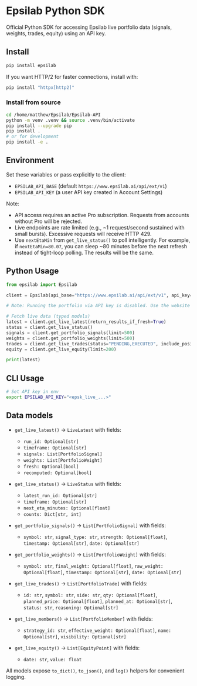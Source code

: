 # Epsilab Python SDK

Official Python SDK for accessing Epsilab live portfolio data (signals, weights, trades, equity) using an API key.

## Install

```bash
pip install epsilab
```

If you want HTTP/2 for faster connections, install with:
```bash
pip install "httpx[http2]"
```

### Install from source

```bash
cd /home/matthew/Epsilab/Epsilab-API
python -m venv .venv && source .venv/bin/activate
pip install --upgrade pip
pip install .
# or for development
pip install -e .
```

## Environment

Set these variables or pass explicitly to the client:

- `EPSILAB_API_BASE` (default `https://www.epsilab.ai/api/ext/v1`)
- `EPSILAB_API_KEY` (a user API key created in Account Settings)

Note:
- API access requires an active Pro subscription. Requests from accounts without Pro will be rejected.
- Live endpoints are rate limited (e.g., ~1 request/second sustained with small bursts). Excessive requests will receive HTTP 429.
- Use `nextEtaMin` from `get_live_status()` to poll intelligently. For example, if `nextEtaMin=80.07`, you can sleep ~80 minutes before the next refresh instead of tight-loop polling. The results will be the same.

## Python Usage

```python
from epsilab import Epsilab

client = Epsilab(api_base="https://www.epsilab.ai/api/ext/v1", api_key="<epsk_live_...>")

# Note: Running the portfolio via API key is disabled. Use the website to initiate runs.

# Fetch live data (typed models)
latest = client.get_live_latest(return_results_if_fresh=True)          # epsilab.models.LiveLatest
status = client.get_live_status()                                      # epsilab.models.LiveStatus
signals = client.get_portfolio_signals(limit=500)                      # List[epsilab.models.PortfolioSignal]
weights = client.get_portfolio_weights(limit=500)                      # List[epsilab.models.PortfolioWeight]
trades = client.get_live_trades(status="PENDING,EXECUTED", include_positions=True)  # List[epsilab.models.PortfolioTrade]
equity = client.get_live_equity(limit=200)                             # List[epsilab.models.EquityPoint]

print(latest)
```

## CLI Usage

```bash
# Set API key in env
export EPSILAB_API_KEY="<epsk_live_...>"
```

## Data models

- `get_live_latest()` → `LiveLatest` with fields:
  - `run_id: Optional[str]`
  - `timeframe: Optional[str]`
  - `signals: List[PortfolioSignal]`
  - `weights: List[PortfolioWeight]`
  - `fresh: Optional[bool]`
  - `recomputed: Optional[bool]`

- `get_live_status()` → `LiveStatus` with fields:
  - `latest_run_id: Optional[str]`
  - `timeframe: Optional[str]`
  - `next_eta_minutes: Optional[float]`
  - `counts: Dict[str, int]`

- `get_portfolio_signals()` → `List[PortfolioSignal]` with fields:
  - `symbol: str`, `signal_type: str`, `strength: Optional[float]`, `timestamp: Optional[str]`, `date: Optional[str]`

- `get_portfolio_weights()` → `List[PortfolioWeight]` with fields:
  - `symbol: str`, `final_weight: Optional[float]`, `raw_weight: Optional[float]`, `timestamp: Optional[str]`, `date: Optional[str]`

- `get_live_trades()` → `List[PortfolioTrade]` with fields:
  - `id: str`, `symbol: str`, `side: str`, `qty: Optional[float]`, `planned_price: Optional[float]`, `planned_at: Optional[str]`, `status: str`, `reasoning: Optional[str]`

- `get_live_members()` → `List[PortfolioMember]` with fields:
  - `strategy_id: str`, `effective_weight: Optional[float]`, `name: Optional[str]`, `visibility: Optional[str]`

- `get_live_equity()` → `List[EquityPoint]` with fields:
  - `date: str`, `value: float`

All models expose `to_dict()`, `to_json()`, and `log()` helpers for convenient logging.
